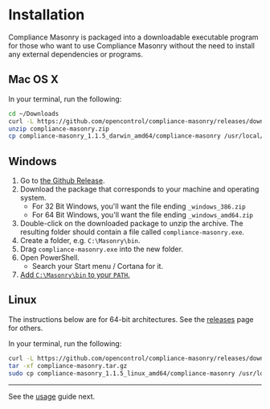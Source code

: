 # Installation

Compliance Masonry is packaged into a downloadable executable program for those who want to use Compliance Masonry without the need to install any external dependencies or programs.

## Mac OS X

In your terminal, run the following:

```sh
cd ~/Downloads
curl -L https://github.com/opencontrol/compliance-masonry/releases/download/v1.1.5/compliance-masonry_1.1.5_darwin_amd64.zip -o compliance-masonry.zip
unzip compliance-masonry.zip
cp compliance-masonry_1.1.5_darwin_amd64/compliance-masonry /usr/local/bin
```

## Windows

1. Go to [the Github Release](https://github.com/opencontrol/compliance-masonry/releases/latest).
1. Download the package that corresponds to your machine and operating system.
    - For 32 Bit Windows, you'll want the file ending `_windows_386.zip`
    - For 64 Bit Windows, you'll want the file ending `_windows_amd64.zip`
1. Double-click on the downloaded package to unzip the archive. The resulting folder should contain a file called `compliance-masonry.exe`.
1. Create a folder, e.g. `C:\Masonry\bin`.
1. Drag `compliance-masonry.exe` into the new folder.
1. Open PowerShell.
    * Search your Start menu / Cortana for it.
1. [Add `C:\Masonry\bin` to your `PATH`.](https://www.java.com/en/download/help/path.xml)

## Linux

The instructions below are for 64-bit architectures. See the [releases](https://github.com/opencontrol/compliance-masonry/releases) page for others.

In your terminal, run the following:

```sh
curl -L https://github.com/opencontrol/compliance-masonry/releases/download/v1.1.5/compliance-masonry_1.1.5_linux_amd64.tar.gz -o compliance-masonry.tar.gz
tar -xf compliance-masonry.tar.gz
sudo cp compliance-masonry_1.1.5_linux_amd64/compliance-masonry /usr/local/bin
```

---

See the [usage](usage.md) guide next.
